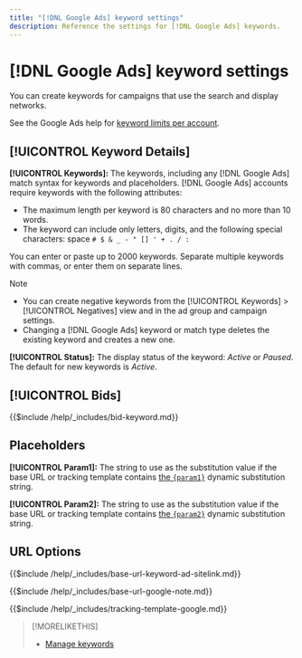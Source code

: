 ```yaml
---
title: "[!DNL Google Ads] keyword settings"
description: Reference the settings for [!DNL Google Ads] keywords.
---
```

# [!DNL Google Ads] keyword settings

You can create keywords for campaigns that use the search and display networks.

See the Google Ads help for [keyword limits per account](https://support.google.com/google-ads/answer/6372658). 

## [!UICONTROL Keyword Details]

**[!UICONTROL Keywords]:** The keywords, including any [!DNL Google Ads] match syntax for keywords and placeholders. [!DNL Google Ads] accounts require keywords with the following attributes:

* The maximum length per keyword is 80 characters and no more than 10 words.
* The keyword can include only letters, digits, and the following special characters: space `# $ & _ - " [] ' + . / :`

You can enter or paste up to 2000 keywords. Separate multiple keywords with commas, or enter them on separate lines.

>[!NOTE]
>
>* You can create negative keywords from the [!UICONTROL Keywords] > [!UICONTROL Negatives] view and in the ad group and campaign settings.
>* Changing a [!DNL Google Ads] keyword or match type deletes the existing keyword and creates a new one.

**[!UICONTROL Status]:** The display status of the keyword: *Active* or *Paused*. The default for new keywords is *Active*.

## [!UICONTROL Bids]

<!-- **[!UICONTROL Bid]:** -->

{{$include /help/_includes/bid-keyword.md}}

## Placeholders

**[!UICONTROL Param1]:** The string to use as the substitution value if the base URL or tracking template contains [the `{param1}`](https://support.google.com/google-ads/answer/6305348) dynamic substitution string.

**[!UICONTROL Param2]:** The string to use as the substitution value if the base URL or tracking template contains [the `{param2}`](https://support.google.com/google-ads/answer/6305348) dynamic substitution string.

## URL Options

<!-- **[!UICONTROL Base URl]:** -->

{{$include /help/_includes/base-url-keyword-ad-sitelink.md}}

<!-- **[note for Base URL field]:** -->

{{$include /help/_includes/base-url-google-note.md}}

<!-- **[!UICONTROL Tracking Template]:** -->

{{$include /help/_includes/tracking-template-google.md}}

>[!MORELIKETHIS]
>
>* [Manage keywords](/help/search-social-commerce/campaign-management/campaigns/keyword-manage.md)
